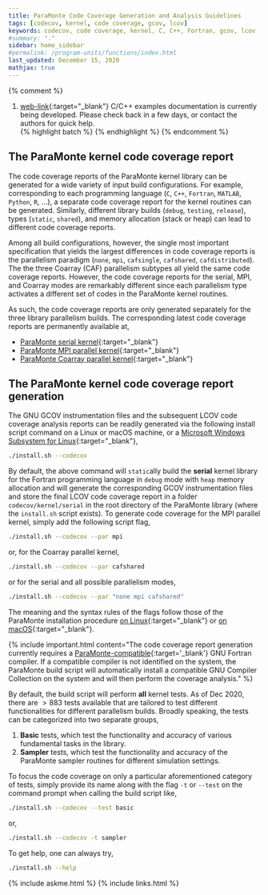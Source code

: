 ```yaml
---
title: ParaMonte Code Coverage Generation and Analysis Guidelines
tags: [codecov, kernel, code coverage, gcov, lcov]
keywords: codecov, code coverage, kernel, C, C++, Fortran, gcov, lcov
#summary: "."
sidebar: home_sidebar
#permalink: /program-units/functions/index.html
last_updated: December 15, 2020
mathjax: true
---
```


{% comment %}
1. [web-link](){:target="_blank"}
C/C++ examples documentation is currently being developed. Please check back in a few days, or contact the authors for quick help.  
{% highlight batch %}
{% endhighlight %}
{% endcomment %}

<div id="toc"></div>  

## The ParaMonte kernel code coverage report  

The code coverage reports of the ParaMonte kernel library can be generated for a wide variety of input build configurations. For example, corresponding to each programming language (`C`, `C++`, `Fortran`, `MATLAB`, `Python`, `R`, ...), a separate code coverage report for the kernel routines can be generated. Similarly, different library builds (`debug`, `testing`, `release`), types (`static`, `shared`), and memory allocation (stack or heap) can lead to different code coverage reports.  

Among all build configurations, however, the single most important specification that yields the largest differences in code coverage reports is the parallelism paradigm (`none`, `mpi`, `cafsingle`, `cafshared`, `cafdistributed`). The the three Coarray (CAF) parallelism subtypes all yield the same code coverage reports. However, the code coverage reports for the serial, MPI, and Coarray modes are remarkably different since each parallelism type activates a different set of codes in the ParaMonte kernel routines.  

As such, the code coverage reports are only generated separately for the three library parallelism builds. The corresponding latest code coverage reports are permanently available at,  

+   [ParaMonte serial kernel]({{site.codecov}}/serial){:target="_blank"}  
+   [ParaMonte MPI parallel kernel]({{site.codecov}}/mpi){:target="_blank"}  
+   [ParaMonte Coarray parallel kernel]({{site.codecov}}/caf){:target="_blank"}  

## The ParaMonte kernel code coverage report generation  

The GNU GCOV instrumentation files and the subsequent LCOV code coverage analysis reports can be readily generated via the following install script command on a Linux or macOS machine, or a [Microsoft Windows Subsystem for Linux](https://en.wikipedia.org/wiki/Windows_Subsystem_for_Linux){:target="_blank"},  

```bash  
./install.sh --codecov
```  

By default, the above command will `static`ally build the **serial** kernel library for the Fortran programming language in `debug` mode with `heap` memory allocation and will generate the corresponding GCOV instrumentation files and store the final LCOV code coverage report in a folder `codecov/kernel/serial` in the root directory of the ParaMonte library (where the `install.sh` script exists). To generate code coverage for the MPI parallel kernel, simply add the following script flag,  

```bash  
./install.sh --codecov --par mpi
```  

or, for the Coarray parallel kernel,  

```bash  
./install.sh --codecov --par cafshared
```  

or for the serial and all possible parallelism modes, 

```bash  
./install.sh --codecov --par "none mpi cafshared"
```  

The meaning and the syntax rules of the flags follow those of the ParaMonte installation procedure [on Linux](../installation/linux/#building-the-paramonte-library-locally-on-your-system){:target="_blank"} or [on macOS](../installation/linux/#building-the-paramonte-library-locally-on-your-system){:target="_blank"}.  

{% include important.html content="The code coverage report generation currently requires a [ParaMonte-compatible](../overview/paramonte-kernel-release-notes/){:target='_blank'} GNU Fortran compiler. If a compatible compiler is not identified on the system, the ParaMonte build script will automatically install a compatible GNU Compiler Collection on the system and will then perform the coverage analysis." %}

By default, the build script will perform **all** kernel tests. As of Dec 2020, there are $>883$ tests available that are tailored to test different functionalities for different parallelism builds. Broadly speaking, the tests can be categorized into two separate groups,  

1.  **Basic** tests, which test the functionality and accuracy of various fundamental tasks in the library.  
1.  **Sampler** tests, which test the functionality and accuracy of the ParaMonte sampler routines for different simulation settings.  

To focus the code coverage on only a particular aforementioned category of tests, simply provide its name along with the flag `-t` or `--test` on the command prompt when calling the build script like,  

```bash  
./install.sh --codecov --test basic
```  

or,  

```bash  
./install.sh --codecov -t sampler
```  

To get help, one can always try,  

```bash  
./install.sh --help
```  

{% include askme.html %}
{% include links.html %}
